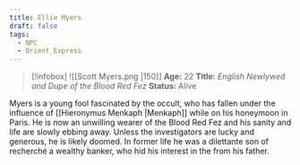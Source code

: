 ```yaml
---
title: Ellie Myers
draft: false
tags:
  - NPC
  - Orient_Express
---
```

> [!infobox]
> ![[Scott Myers.png |150]]
> **Age:** 22
> **Title:** *English Newlywed and Dupe of the Blood Red Fez*
> **Status:** Alive

Myers is a young fool fascinated by the occult, who has fallen under the influence of [[Hieronymus Menkaph |Menkaph]] while on his honeymoon in Paris. He is now an unwilling wearer of the Blood Red Fez and his sanity and life are slowly ebbing away. Unless the investigators are lucky and generous, he is likely doomed. In former life he was a dilettante son of recherché a wealthy banker, who hid his interest in the from his father.